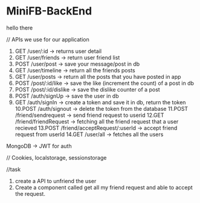 # MiniFB-BackEnd

hello there

// APIs we use for our application

1. GET /user/:id -> returns user detail 
2. GET /user/friends -> return user friend list
3. POST /user/post -> save your message/post in db
4. GET /user/timeline -> return all the friends posts
5. GET /user/posts -> return all the posts that you have posted in app
6. POST /post/:id/like -> save the like (increment the count) of a post in db 
7. POST /post/:id/dislike -> save the dislike counter of a post 
8. POST /auth/signUp -> save the user in db 
9. GET /auth/signIn -> create a token and save it in db, return the token 
10.POST /auth/signout -> delete the token from the database 
11.POST /friend/sendrequest -> send friend request to userid 
12.GET /friend/friendRequest -> fetching all the friend request that a user recieved 
13.POST /friend/acceptRequest/:userId -> accept friend request from userId 
14.GET /user/all -> fetches all the users

MongoDB -> JWT for auth


// Cookies, localstorage, sessionstorage

//task
1. create a API to unfriend the user
2. Create a component called get all my friend request and able to accept the request.
